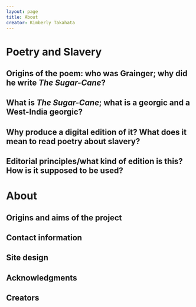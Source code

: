 ```yaml
---
layout: page
title: About
creator: Kimberly Takahata
---
```



# Poetry and Slavery

## Origins of the poem: who was Grainger; why did he write *The Sugar-Cane*?

## What is *The Sugar-Cane*; what is a georgic and a West-India georgic?

## Why produce a digital edition of it? What does it mean to read poetry about slavery? 

## Editorial principles/what kind of edition is this? How is it supposed to be used?



# About

## Origins and aims of the project

## Contact information

## Site design

## Acknowledgments

## Creators
